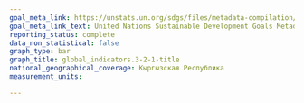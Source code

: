 ```yaml
---
goal_meta_link: https://unstats.un.org/sdgs/files/metadata-compilation/Metadata-Goal-3.pdf
goal_meta_link_text: United Nations Sustainable Development Goals Metadata (PDF 225 KB)
reporting_status: complete
data_non_statistical: false
graph_type: bar
graph_title: global_indicators.3-2-1-title
national_geographical_coverage: Кыргызская Республика
measurement_units: 

---
```


